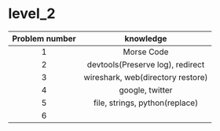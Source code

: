 # level_2

| Problem number | knowledge |
|:--------------:|:---------:|
|1 | Morse Code |
|2 | devtools(Preserve log), redirect |
|3 | wireshark, web(directory restore) |
|4 | google, twitter |
|5 | file, strings, python(replace) |
|6 |  |

